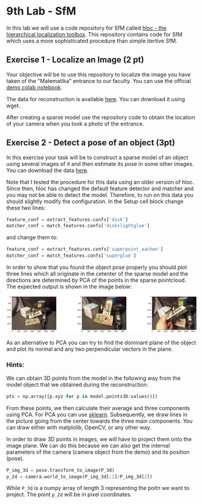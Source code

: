# 9th Lab - SfM

In this lab we will use a code repository for SfM called [hloc - the hierarchical localization toolbox](https://github.com/cvg/Hierarchical-Localization). This repository contains code for SfM which uses a more sophisticated procedure than simple itertive SfM.

## Exercise 1 - Localize an Image (2 pt)

Your objective will be to use this repository to localize the image you have taken of the "Matematika" entrance to our faculty. You can use the official [demo colab notebook](https://colab.research.google.com/drive/1MrVs9b8aQYODtOGkoaGNF9Nji3sbCNMQ).

The data for reconstruction is available [here](https://liveuniba-my.sharepoint.com/:u:/g/personal/kocur15_uniba_sk/EVW4VwHy5ldBhSEtRw2Q0moBAi_Evee3LhDWc5ae81zRrQ?e=MJdH7o\&download=1). You can download it using wget.

After creating a sparse model use the repository code to obtain the location of your camera when you took a photo of the entrance.

## Exercise 2 - Detect a pose of an object (3pt)

In this exercise your task will be to construct a sparse model of an object using several images of it and then estimate its pose in some other images. You can download the data [here](https://liveuniba-my.sharepoint.com/:u:/g/personal/kocur15_uniba_sk/EUb4y4ho8WxFmvTmU4E0SxYBwLyfpbRfM_U_R0ioNDoVsg?e=Z21TYA\&download=1).

Note that I tested the procedure for this data using an older version of hloc. Since then, hloc has changed the default feature detector and matcher and you may not be able to detect the model. Therefore, to run on this data you should slightly modify the configuration. In the Setup cell block change these two lines:

```python
feature_conf = extract_features.confs['disk']
matcher_conf = match_features.confs['disk+lightglue']
```
and change them to:
```python
feature_conf = extract_features.confs['superpoint_aachen']
matcher_conf = match_features.confs['superglue']
```

In order to show that you found the object pose properly you should plot three lines which all originate in the cetenter of the sparse model and the directions are determined by PCA of the points in the sparse pointcloud. The expected output is shown in the image below:

![](https://raw.githubusercontent.com/kocurvik/edu/master/3DV/labs/resources/carbo_result.png)

As an alternative to PCA you can try to find the dominant plane of the object and plot its normal and any two perpendicular vectors in the plane.

### Hints:

We can obtain 3D points from the model in the following way from the model object that we obtained during the reconstruction:

```python
pts = np.array([p.xyz for p in model.points3D.values()])
```

From these points, we then calculate their average and three components using PCA. For PCA you can use [sklearn](https://scikit-learn.org/stable/modules/generated/sklearn.decomposition.PCA.html). Subsequently, we draw lines in the picture going from the center towards the three main components. You can draw either with matplolib, OpenCV, or any other way.


In order to draw 3D points in images, we will have to project them onto the image plane. We can do this because we can also get the internal parameters of the camera (camera object from the demo) and its position (pose).
```python
P_img_3d = pose.transform_to_image(P_3d)
p_2d = camera.world_to_image(P_img_3d[:2]/P_img_3d[2])
```
While `P_3d` is a numpy array of length 3 representing the poitn we want to project. The point `p_2d` will be in pixel coordinates.

